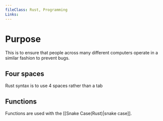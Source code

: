 ```yaml
---
fileClass: Rust, Programming
Links: 
---
```

# Purpose

This is to ensure that people across many different computers operate in a similar fashion to prevent bugs. 

## Four spaces

Rust syntax is to use 4 spaces rather than a tab

## Functions

Functions are used with the [[Snake Case(Rust)|snake case]].



